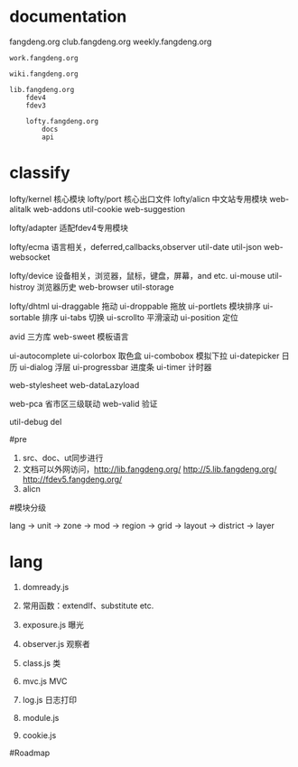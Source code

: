 # documentation

fangdeng.org
    club.fangdeng.org
    weekly.fangdeng.org

    work.fangdeng.org
    
    wiki.fangdeng.org
    
    lib.fangdeng.org
        fdev4
        fdev3
        
        lofty.fangdeng.org
            docs
            api
        

# classify


lofty/kernel 核心模块
lofty/port 核心出口文件
lofty/alicn 中文站专用模块
    web-alitalk
    web-addons
    util-cookie
    web-suggestion
    
lofty/adapter 适配fdev4专用模块

lofty/ecma 语言相关，deferred,callbacks,observer
    util-date
    util-json
    web-websocket
    
lofty/device 设备相关，浏览器，鼠标，键盘，屏幕，and etc.
    ui-mouse
    util-histroy 浏览器历史
    web-browser
    util-storage

lofty/dhtml 
    ui-draggable 拖动
    ui-droppable 拖放
    ui-portlets 模块排序
    ui-sortable 排序
    ui-tabs 切换
    ui-scrollto 平滑滚动
    ui-position 定位
    
avid 三方库
    web-sweet 模板语言


ui-autocomplete
ui-colorbox 取色盒
ui-combobox 模拟下拉
ui-datepicker 日历
ui-dialog 浮层
ui-progressbar 进度条
ui-timer 计时器



web-stylesheet
web-dataLazyload



web-pca 省市区三级联动
web-valid 验证

util-debug del



#pre

1. src、doc、ut同步进行
1. 文档可以外网访问，http://lib.fangdeng.org/ http://5.lib.fangdeng.org/ http://fdev5.fangdeng.org/
1. alicn

#模块分级

lang -> unit -> zone -> mod -> region -> grid -> layout -> district -> layer

# lang

1. domready.js
1. 常用函数：extendIf、substitute etc.
1. exposure.js 曝光
1. observer.js 观察者
1. class.js 类
1. mvc.js MVC
1. log.js 日志打印

1. module.js
1. cookie.js

#Roadmap

